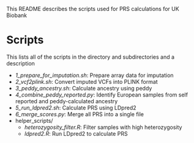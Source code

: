 This README describes the scripts used for PRS calculations for UK Biobank

# Scripts
This lists all of the scripts in the directory and subdirectories and a description
- _1_prepare_for_imputation.sh_: Prepare array data for imputation
- _2_vcf2plink.sh_: Convert imputed VCFs into PLINK format
- _3_peddy_ancestry.sh_: Calculate ancestry using peddy
- _4_combine_peddy_reported.py_: Identify European samples from self reported and peddy-calculated ancestry
- _5_run_ldpred2.sh_: Calculate PRS using LDpred2
- _6_merge_scores.py_: Merge all PRS into a single file
- helper_scripts/
	- _heterozygosity_filter.R_: Filter samples with high heterozygosity
	- _ldpred2.R_: Run LDpred2 to calculate PRS
		